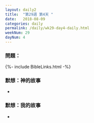 ```yaml
---
layout: daily2
title:  "第29週 第4天 "
date:   2018-08-09
categories: daily
permalink: /daily/wk29-day4-daily.html
weekNum: 29
dayNum: 4
---
```


### 問題：

{%- include BibleLinks.html -%}

### 默想：神的故事 
+ 

### 默想：我的故事
+ 
